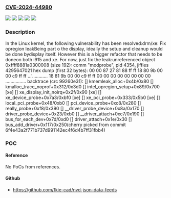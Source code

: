 ### [CVE-2024-44980](https://cve.mitre.org/cgi-bin/cvename.cgi?name=CVE-2024-44980)
![](https://img.shields.io/static/v1?label=Product&message=Linux&color=blue)
![](https://img.shields.io/static/v1?label=Version&message=&color=brightgreen)
![](https://img.shields.io/static/v1?label=Version&message=44e694958b95395bd1c41508c88c8ca141bf9bd7%20&color=brightgreen)
![](https://img.shields.io/static/v1?label=Version&message=6.8%20&color=brightgreen)
![](https://img.shields.io/static/v1?label=Vulnerability&message=n%2Fa&color=blue)

### Description

In the Linux kernel, the following vulnerability has been resolved:drm/xe: Fix opregion leakBeing part o the display, ideally the setup and cleanup would be done bydisplay itself. However this is a bigger refactor that needs to be doneon both i915 and xe. For now, just fix the leak:unreferenced object 0xffff8881a0300008 (size 192):  comm "modprobe", pid 4354, jiffies 4295647021  hex dump (first 32 bytes):    00 00 87 27 81 88 ff ff 18 80 9b 00 00 c9 ff ff  ...'............    18 81 9b 00 00 c9 ff ff 00 00 00 00 00 00 00 00  ................  backtrace (crc 99260e31):    [<ffffffff823ce65b>] kmemleak_alloc+0x4b/0x80    [<ffffffff81493be2>] kmalloc_trace_noprof+0x312/0x3d0    [<ffffffffa1345679>] intel_opregion_setup+0x89/0x700 [xe]    [<ffffffffa125bfaf>] xe_display_init_noirq+0x2f/0x90 [xe]    [<ffffffffa1199ec3>] xe_device_probe+0x7a3/0xbf0 [xe]    [<ffffffffa11f3713>] xe_pci_probe+0x333/0x5b0 [xe]    [<ffffffff81af6be8>] local_pci_probe+0x48/0xb0    [<ffffffff81af8778>] pci_device_probe+0xc8/0x280    [<ffffffff81d09048>] really_probe+0xf8/0x390    [<ffffffff81d0937a>] __driver_probe_device+0x8a/0x170    [<ffffffff81d09503>] driver_probe_device+0x23/0xb0    [<ffffffff81d097b7>] __driver_attach+0xc7/0x190    [<ffffffff81d0628d>] bus_for_each_dev+0x7d/0xd0    [<ffffffff81d0851e>] driver_attach+0x1e/0x30    [<ffffffff81d07ac7>] bus_add_driver+0x117/0x250(cherry picked from commit 6f4e43a2f771b737d991142ec4f6d4b7ff31fbb4)

### POC

#### Reference
No PoCs from references.

#### Github
- https://github.com/fkie-cad/nvd-json-data-feeds

